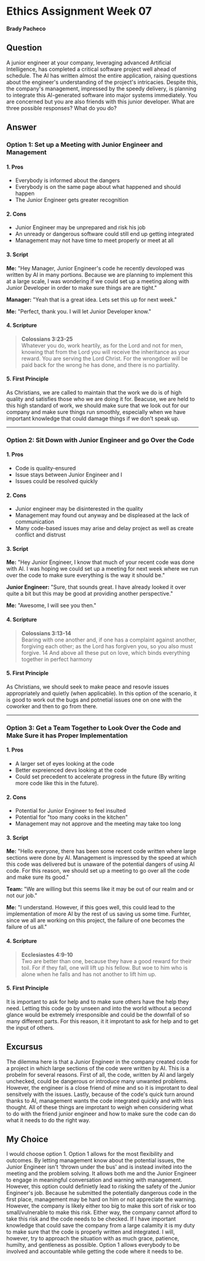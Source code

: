 # Ethics Assignment Week 07
#### Brady Pacheco

## Question
A junior engineer at your company, leveraging advanced Artificial Intelligence, has completed a critical software project well ahead of schedule. The AI has written almost the entire application, raising questions about the engineer's understanding of the project's intricacies. Despite this, the company's management, impressed by the speedy delivery, is planning to integrate this AI-generated software into major systems immediately. You are concerned but you are also friends with this junior developer. What are three possible responses? What do you do?

## Answer

### Option 1: Set up a Meeting with Junior Engineer and Management
#### 1. Pros

* Everybody is informed about the dangers
* Everybody is on the same page about what happened and should happen
* The Junior Engineer gets greater recognition

#### 2. Cons

* Junior Engineer may be unprepared and risk his job
* An unready or dangerous software could still end up getting integrated
* Management may not have time to meet properly or meet at all

#### 3. Script

**Me:** "Hey Manager, Junior Engineer's code he recently devoloped was written by AI in many portions. Because we are planning to implement this at a large scale, I was wondering if we could set up a meeting along with Junior Developer in order to make sure things are are tight."

**Manager:** "Yeah that is a great idea. Lets set this up for next week."

**Me:** "Perfect, thank you. I will let Junior Developer know."

#### 4. Scripture

> **Colossians 3:23-25** <br> Whatever you do, work heartily, as for the Lord and not for men, knowing that from the Lord you will receive the inheritance as your reward. You are serving the Lord Christ. For the wrongdoer will be paid back for the wrong he has done, and there is no partiality.

#### 5. First Principle
As Christians, we are called to maintain that the work we do is of high quality and satisfies those who we are doing it for. Beacuse, we are held to this high standard of work, we should make sure that we look out for our company and make sure things run smoothly, especially when we have important knowledge that could damage things if we don't speak up.

***

### Option 2: Sit Down with Junior Engineer and go Over the Code
#### 1. Pros

* Code is quality-ensured
* Issue stays between Junior Engineer and I
* Issues could be resolved quickly

#### 2. Cons

* Junior engineer may be disinterested in the quality
* Management may found out anyway and be displeased at the lack of communication
* Many code-based issues may arise and delay project as well as create conflict and distrust

#### 3. Script

**Me:** "Hey Junior Engineer, I know that much of your recent code was done with AI. I was hoping we could set up a meeting for next week where we run over the code to make sure everything is the way it should be."

**Junior Engineer:** "Sure, that sounds great. I have already looked it over quite a bit but this may be good at providing another perspective."

**Me:** "Awesome, I will see you then."

#### 4. Scripture

> **Colossians 3:13-14** <br> Bearing with one another and, if one has a complaint against another, forgiving each other; as the Lord has forgiven you, so you also must forgive. 14 And above all these put on love, which binds everything together in perfect harmony

#### 5. First Principle
As Christians, we should seek to make peace and resovle issues appropriately and quietly (when applicable). In this option of the scenario, it is good to work out the bugs and potnetial issues one on one with the coworker and then to go from there. 

***

### Option 3: Get a Team Together to Look Over the Code and Make Sure it has Proper Implementation
#### 1. Pros

* A larger set of eyes looking at the code
* Better expreienced devs looking at the code
* Could set precedent to accelerate progress in the future (By writing more code like this in the future).

#### 2. Cons

* Potential for Junior Engineer to feel insulted
* Potential for "too many cooks in the kitchen"
* Management may not approve and the meeting may take too long

#### 3. Script

**Me:** "Hello everyone, there has been some recent code written where large sections were done by AI. Management is impressed by the speed at which this code was delivered but is unaware of the potential dangers of using AI code. For this reason, we should set up a meeting to go over all the code and make sure its good."

**Team:** "We are willing but this seems like it may be out of our realm and or not our job."

**Me:** "I understand. However, if this goes well, this could lead to the implementation of more AI by the rest of us saving us some time. Furhter, since we all are working on this project, the failure of one becomes the failure of us all."

#### 4. Scripture

> **Ecclesiastes 4:9-10** <br> Two are better than one, because they have a good reward for their toil. For if they fall, one will lift up his fellow. But woe to him who is alone when he falls and has not another to lift him up.

#### 5. First Principle
It is important to ask for help and to make sure others have the help they need. Letting this code go by unseen and into the world without a second glance would be extremely irresponsible and could be the downfall of so many different parts. For this reason, it it improtant to ask for help and to get the input of others. 

## Excursus

The dilemma here is that a Junior Engineer in the company created code for a project in which large sections of the code were written by AI. This is a probelm for several reasons. First of all, the code, written by AI and largely unchecked, could be dangerous or introduce many unwanted problems. However, the engineer is a close friend of mine and so it is improtant to deal sensitvely with the issues. Lastly, because of the code's quick turn around thanks to AI, management wants the code integrated quickly and with less thought. All of these things are improtant to weigh when considering what to do with the friend junior engineer and how to make sure the code can do what it needs to do the right way. 

## My Choice

I would choose option 1. Option 1 allows for the most flexibility and outcomes. By letting management know about the potential issues, the Junior Engineer isn't 'thrown under the bus' and is instead invited into the meeting and the problem solving. It allows both me and the Junior Engineer to engage in meaningful conversation and warning with management. However, this option could definietly lead to risking the safety of the Junior Engineer's job. Because he submitted the potentially dangerous code in the first place, management may be hard on him or not appreciate the warning. However, the company is likely either too big to make this sort of risk or too small/vulnerable to make this risk. Either way, the company cannot afford to take this risk and the code needs to be checked. If I have important knowledge that could save the company from a large calamity it is my duty to make sure that the code is properly written and integrated. I will, however, try to approach the situation with as much grace, patience, humilty, and gentleness as possible. Option 1 allows everybody to be involved and accountable while getting the code where it needs to be.
